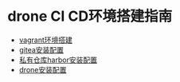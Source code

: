 # drone CI CD环境搭建指南

- [vagrant环境搭建](vagrant.md)
- [gitea安装配置](gitea.md)
- [私有仓库harbor安装配置](harbor.md)
- [drone安装配置](drone.md)

